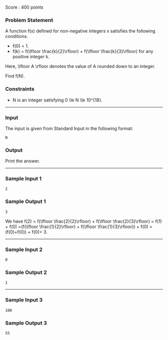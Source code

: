 Score : 400 points

### Problem Statement

A function f(x) defined for non-negative integers x satisfies the following conditions.

* f(0) = 1.
* f(k) = f(\lfloor \frac{k}{2}\rfloor) + f(\lfloor \frac{k}{3}\rfloor) for any positive integer k.

Here, \lfloor A \rfloor denotes the value of A rounded down to an integer.

Find f(N).

### Constraints

* N is an integer satisfying 0 \le N \le 10^{18}.

---

### Input

The input is given from Standard Input in the following format:

```
N
```

### Output

Print the answer.

---

### Sample Input 1

```
2
```

### Sample Output 1

```
3
```

We have f(2) = f(\lfloor \frac{2}{2}\rfloor) + f(\lfloor \frac{2}{3}\rfloor) = f(1) + f(0) =(f(\lfloor \frac{1}{2}\rfloor) + f(\lfloor \frac{1}{3}\rfloor)) + f(0) =(f(0)+f(0)) + f(0)= 3.

---

### Sample Input 2

```
0
```

### Sample Output 2

```
1
```

---

### Sample Input 3

```
100
```

### Sample Output 3

```
55
```